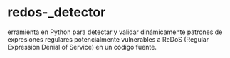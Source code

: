 # redos-_detector
erramienta en Python para detectar y validar dinámicamente patrones de expresiones regulares potencialmente vulnerables a ReDoS (Regular Expression Denial of Service) en un código fuente.
